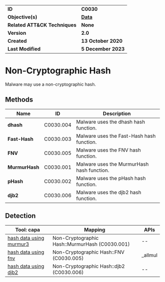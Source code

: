 <table>
<tr>
<td><b>ID</b></td>
<td><b>C0030</b></td>
</tr>
<tr>
<td><b>Objective(s)</b></td>
<td><b><a href="../data">Data</a></b></td>
</tr>
<tr>
<td><b>Related ATT&CK Techniques</b></td>
<td><b>None</b></td>
</tr>
<tr>
<td><b>Version</b></td>
<td><b>2.0</b></td>
</tr>
<tr>
<td><b>Created</b></td>
<td><b>13 October 2020</b></td>
</tr>
<tr>
<td><b>Last Modified</b></td>
<td><b>5 December 2023</b></td>
</tr>
</table>


# Non-Cryptographic Hash

Malware may use a non-cryptographic hash. 

## Methods

|Name|ID|Description|
|---|---|---|
|**dhash**|C0030.004|Malware uses the dhash hash function.|
|**Fast-Hash**|C0030.003|Malware uses the Fast-Hash hash function.|
|**FNV**|C0030.005|Malware uses the FNV hash function.|
|**MurmurHash**|C0030.001|Malware uses the MurmurHash hash function.|
|**pHash**|C0030.002|Malware uses the pHash hash function.|
|**djb2**|C0030.006|Malware uses the djb2 hash function.|

## Detection

|Tool: capa|Mapping|APIs|
|---|---|---|
|[hash data using murmur3](https://github.com/mandiant/capa-rules/blob/master/data-manipulation/hashing/murmur/hash-data-using-murmur3.yml)|Non-Cryptographic Hash::MurmurHash (C0030.001)|--|
|[hash data using fnv](https://github.com/mandiant/capa-rules/blob/master/data-manipulation/hashing/fnv/hash-data-using-fnv.yml)|Non-Cryptographic Hash::FNV (C0030.005)|_allmul|
|[hash data using djb2](https://github.com/mandiant/capa-rules/blob/master/data-manipulation/hashing/djb2/hash-data-using-djb2.yml)|Non-Cryptographic Hash::djb2 (C0030.006)|--|
